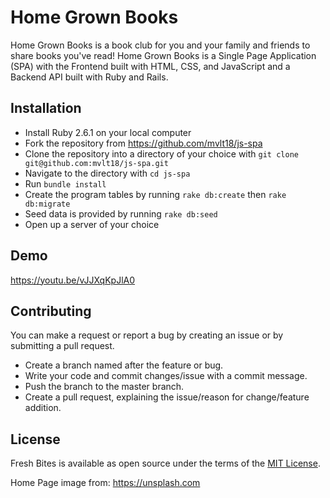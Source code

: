 # Home Grown Books
Home Grown Books is a book club for you and your family and friends to share books you've read! Home Grown Books is a Single Page Application (SPA) with the Frontend built with HTML, CSS, and JavaScript and a Backend API built with Ruby and Rails.

 ## Installation

 * Install Ruby 2.6.1 on your local computer
 * Fork the repository from https://github.com/mvlt18/js-spa
 * Clone the repository into a directory of your choice with `git clone git@github.com:mvlt18/js-spa.git`
 * Navigate to the directory with `cd js-spa`
 * Run `bundle install`
 * Create the program tables by running `rake db:create` then  `rake db:migrate`
 * Seed data is provided by running `rake db:seed`
 * Open up a server of your choice


 ## Demo

https://youtu.be/vJJXqKpJlA0

 ## Contributing

 You can make a request or report a bug by creating an issue or by submitting a pull request.
 * Create a branch named after the feature or bug.
 * Write your code and commit changes/issue with a commit message.
 * Push the branch to the master branch.
 * Create a pull request, explaining the issue/reason for change/feature addition.

 ## License

 Fresh Bites is available as open source under the terms of the [MIT License](https://opensource.org/licenses/MIT).

Home Page image from: https://unsplash.com

